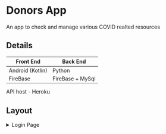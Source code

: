 # Donors App
An app to check and manage various COVID realted resources

## Details

| Front End  | Back End |
| ------------- | ------------- |
| Android (Kotlin)  | Python  |
| FireBase  | FireBase + MySql  |

API host - Heroku

## Layout
<details><summary>Login Page</summary>

		![](/assets/images/login.png)

	</details>

<details><summary>Main Screen</summary>

		![](/assets/images/main.png)

	</details>

<details><summary>Search</summary>

		![](/assets/images/search.png)

	</details>

<details><summary>Results</summary>

		![](/assets/images/result.png)

	</details>

<details><summary>Database Layout</summary>

		![](/assets/images/db.png)

	</details>

### License
```
Copyright 2021

Permission is hereby granted, free of charge, to any person obtaining a copy of this software and associated documentation files (the "Software"), to deal in the Software without restriction, including without limitation the rights to use, copy, modify, merge, publish, distribute, sublicense, and/or sell copies of the Software, and to permit persons to whom the Software is furnished to do so, subject to the following conditions:

The above copyright notice and this permission notice shall be included in all copies or substantial portions of the Software.

THE SOFTWARE IS PROVIDED "AS IS", WITHOUT WARRANTY OF ANY KIND, EXPRESS OR IMPLIED, INCLUDING BUT NOT LIMITED TO THE WARRANTIES OF MERCHANTABILITY, FITNESS FOR A PARTICULAR PURPOSE AND NONINFRINGEMENT. IN NO EVENT SHALL THE AUTHORS OR COPYRIGHT HOLDERS BE LIABLE FOR ANY CLAIM, DAMAGES OR OTHER LIABILITY, WHETHER IN AN ACTION OF CONTRACT, TORT OR OTHERWISE, ARISING FROM, OUT OF OR IN CONNECTION WITH THE SOFTWARE OR THE USE OR OTHER DEALINGS IN THE SOFTWARE. 
```
### Downloads
Android
[v1.2.01](https://www.youtube.com/watch?v=dQw4w9WgXcQ)


## Contributing
- #### Maintainers
	-  [Aayush](https://github.com/Ethical-coder)
	- [Anshul](https://github.com/sarafanshul)
	- [Malay]()
	- [Pratya](https://github.com/pratyaa)

[![PRs Welcome](https://img.shields.io/badge/PRs-welcome-brightgreen.svg?style=flat-square)](http://makeapullrequest.com)